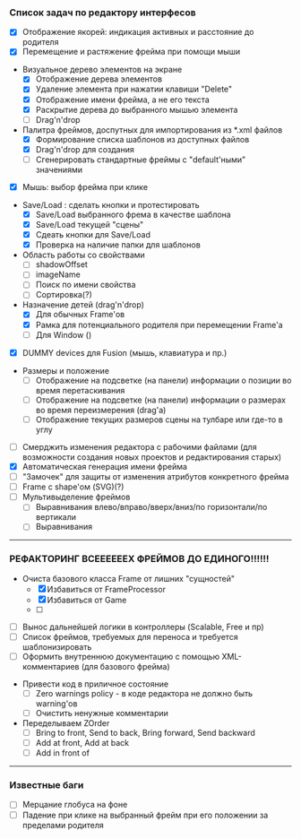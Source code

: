 ### Список задач по редактору интерфесов
- [x] Отображение якорей: индикация активных и расстояние до родителя
- [x] Перемещение и растяжение фрейма при помощи мыши 
- Визуальное дерево элементов на экране 
  - [x] Отображение дерева элементов
  - [x] Удаление элемента при нажатии клавиши "Delete"
  - [x] Отображение имени фрейма, а не его текста
  - [x] Раскрытие дерева до выбранного мышью элемента
  - [ ] Drag'n'drop   
- Палитра фреймов, доспутных для импортирования из *.xml файлов 
  - [x] Формирование списка шаблонов из доступных файлов
  - [x] Drag'n'drop для создания
  - [ ] Сгенерировать стандартные фреймы с "default'ными" значениями
- [x] Мышь: выбор фрейма при клике  
- Save/Load : сделать кнопки и протестировать  
  - [x] Save/Load выбранного фрема в качестве шаблона
  - [x] Save/Load текущей "сцены"
  - [x] Сдеать кнопки для Save/Load
  - [x] Проверка на наличие папки для шаблонов 
- Область работы со свойствами 
  - [ ] shadowOffset
  - [ ] imageName  
  - [ ] Поиск по имени свойства
  - [ ] Сортировка(?)
- Назначение детей (drag'n'drop)
  - [x] Для обычных Frame'ов
  - [x] Рамка для потенциального родителя при перемещении Frame'а
  - [ ] Для Window () 
- [x] DUMMY devices для Fusion (мышь, клавиатура и пр.)
- Размеры и положение
  - [ ] Отображение на подсветке (на панели) информации о позиции во время перетаскивания
  - [ ] Отображение на подсветке (на панели) информации о размерах во время переизмерения (drag'а)
  - [ ] Отображение текущих размеров сцены на тулбаре или где-то в углу
- [ ] Смерджить изменения редактора с рабочими файлами (для возможности создания новых проектов и редактирования старых)
- [x] Автоматическая генерация имени фрейма
- [ ] "Замочек" для защиты от изменения атрибутов конкретного фрейма
- [ ] Frame с shape'ом (SVG)(?)
- [ ] Мультивыделение фреймов
  - [ ] Выравнивания влево/вправо/вверх/вниз/по горизонтали/по вертикали
  - [ ] Выравнивания 
---
### РЕФАКТОРИНГ ВСЕЕЕЕЕЕХ ФРЕЙМОВ ДО ЕДИНОГО!!!!!!
- Очиста базового класса Frame от лишних "сущностей"
	- [x] Избавиться от FrameProcessor
	- [x] Избавиться от Game
	- [ ]
- [ ] Вынос дальнейшей логики в контроллеры (Scalable, Free и пр) 
- [ ] Список фреймов, требуемых для переноса и требуется шаблонизировать
- [ ] Оформить внутреннюю документацию с помощью XML-комментариев (для базового фрейма)
- Привести код в приличное состояние
  - [ ] Zero warnings policy - в коде редактора не должно быть warning'ов
  - [ ] Очистить ненужные комментарии
- Переделываем ZOrder
  - [ ] Bring to front, Send to back, Bring forward, Send backward
  - [ ] Add at front, Add at back
  - [ ] Add in front of
---
### Известные баги
- [ ] Мерцание глобуса на фоне
- [ ] Падение при клике на выбранный фрейм при его положении за пределами родителя
